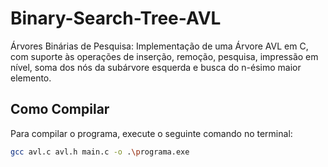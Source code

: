 # Binary-Search-Tree-AVL
Árvores Binárias de Pesquisa: Implementação de uma Árvore AVL em C, com suporte às operações de inserção, remoção, pesquisa, impressão em nível, soma dos nós da subárvore esquerda e busca do n-ésimo maior elemento.

## Como Compilar
Para compilar o programa, execute o seguinte comando no terminal:

```bash
gcc avl.c avl.h main.c -o .\programa.exe